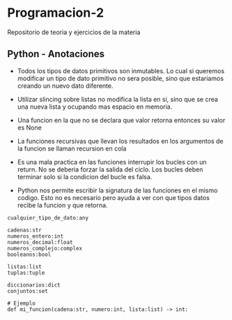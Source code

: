 # Programacion-2
Repositorio de teoria y ejercicios de la materia

## Python - Anotaciones

- Todos los tipos de datos primitivos son inmutables. Lo cual si queremos modificar un tipo de dato primitivo no sera posible, sino que estariamos creando un nuevo dato diferente.

- Utilizar slincing sobre listas no modifica la lista en si, sino que se crea una nueva lista y ocupando mas espacio en memoria.

- Una funcion en la que no se declara que valor retorna entonces su valor es None

- La funciones recursivas que llevan los resultados en los argumentos de la funcion se llaman recursion en cola

- Es una mala practica en las funciones interrupir los bucles con un return. No se deberia forzar la salida del ciclo. Los bucles deben terminar solo si la condicion del bucle es falsa.

- Python nos permite escribir la signatura de las funciones en el mismo codigo. Esto no es necesario pero ayuda a ver con que tipos datos recibe la funcion y que retorna.

```
cualquier_tipo_de_dato:any

cadenas:str
numeros_entero:int
numeros_decimal:float
numeros_complejo:complex
booleanos:bool

listas:list
tuplas:tuple

diccionarios:dict
conjuntos:set

# Ejemplo
def mi_funcion(cadena:str, numero:int, lista:list) -> int:

```